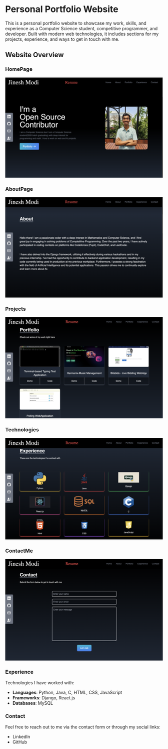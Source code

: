 # Personal Portfolio Website

This is a personal portfolio website to showcase my work, skills, and experience as a Computer Science student, competitive programmer, and developer. Built with modern web technologies, it includes sections for my projects, experience, and ways to get in touch with me.

## Website Overview
### HomePage
![HomePage_Portfolio](./HomePage_Portfolio.png)
### AboutPage
![AboutPage_Portfolio](./AboutPage_Portfolio.png)
### Projects
![Projects_Portfolio](./Projects_Portfolio.png)
### Technologies
![Technologies_Portfolio](./Technologies_Portfolio.png)
### ContactMe
![ContactMe_Portfolio](./ContactMe_Portfolio.png)

### Experience
Technologies I have worked with:
- **Languages**: Python, Java, C, HTML, CSS, JavaScript
- **Frameworks**: Django, React.js
- **Databases**: MySQL

### Contact
Feel free to reach out to me via the contact form or through my social links:
- LinkedIn
- GitHub